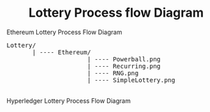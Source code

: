 <h1 align="center">Lottery Process flow Diagram</h1>

Ethereum Lottery Process Flow Diagram
<pre>
Lottery/
       | ---- Ethereum/
                      | ---- Powerball.png
                      | ---- Recurring.png
                      | ---- RNG.png
                      | ---- SimpleLottery.png
</pre>         
<br>Hyperledger Lottery Process Flow Diagram
